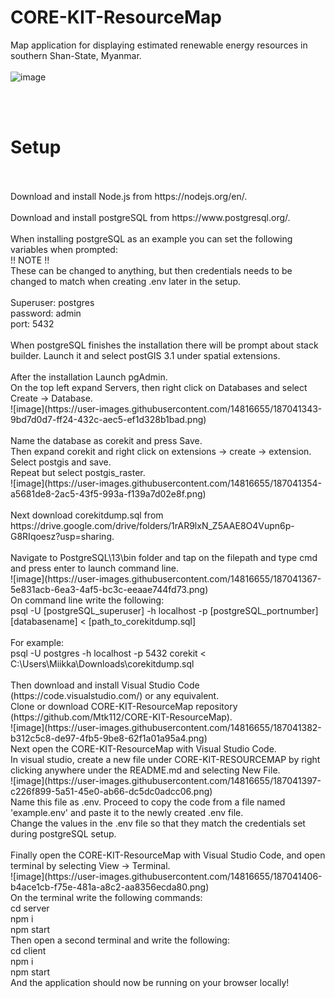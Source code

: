 # CORE-KIT-ResourceMap
Map application for displaying estimated renewable energy resources in southern Shan-State, Myanmar.
<br>
<br>
![image](https://user-images.githubusercontent.com/14816655/186962442-8fe20107-58c4-4f2a-9cb6-a354896187f1.png)

<br>
<br>

# Setup
<br>
<br>
Download and install Node.js from https://nodejs.org/en/.
<br>
<br>
Download and install postgreSQL from https://www.postgresql.org/.
<br>
<br>
When installing postgreSQL as an example you can set the following variables when prompted:
<br>
!! NOTE !!
<br>
These can be changed to anything, but then credentials needs to be changed to match when creating .env later in the setup.
<br>
<br>
Superuser: postgres
<br>
password: admin
<br>
port: 5432
<br>
<br>
When postgreSQL finishes the installation there will be prompt about stack builder. Launch it and select postGIS 3.1 under spatial extensions.
<br>
<br>
After the installation Launch pgAdmin.
<br>
On the top left expand Servers, then right click on Databases and select Create -> Database.
<br>
![image](https://user-images.githubusercontent.com/14816655/187041343-9bd7d0d7-ff24-432c-aec5-ef1d328b1bad.png)

<br>
<br>
Name the database as corekit and press Save.
<br>
Then expand corekit and right click on extensions -> create -> extension. Select postgis and save.
<br>
Repeat but select postgis_raster.
<br>
![image](https://user-images.githubusercontent.com/14816655/187041354-a5681de8-2ac5-43f5-993a-f139a7d02e8f.png)

<br>
<br>
Next download corekitdump.sql from https://drive.google.com/drive/folders/1rAR9lxN_Z5AAE8O4Vupn6p-G8RIqoesz?usp=sharing.
<br>
<br>
Navigate to PostgreSQL\13\bin folder and tap on the filepath and type cmd and press enter to launch command line.
<br>
![image](https://user-images.githubusercontent.com/14816655/187041367-5e831acb-6ea3-4af5-bc3c-eeaae744fd73.png)

<br>
On command line write the following:
<br>
psql -U [postgreSQL_superuser] -h localhost -p [postgreSQL_portnumber] [databasename] < [path_to_corekitdump.sql]
<br>
<br>
For example: 
<br>
psql -U postgres -h localhost -p 5432 corekit < C:\Users\Miikka\Downloads\corekitdump.sql
<br>
<br>
Then download and install Visual Studio Code (https://code.visualstudio.com/) or any equivalent.
<br>
Clone or download CORE-KIT-ResourceMap repository (https://github.com/Mtk112/CORE-KIT-ResourceMap).
<br>
![image](https://user-images.githubusercontent.com/14816655/187041382-b312c5c8-de97-4fb5-9be8-62f1a01a95a4.png)

<br>
Next open the CORE-KIT-ResourceMap with Visual Studio Code.
<br>
In visual studio, create a new file under CORE-KIT-RESOURCEMAP by right clicking anywhere under the README.md and selecting New File.
<br>
![image](https://user-images.githubusercontent.com/14816655/187041397-c226f899-5a51-45e0-ab66-dc5dc0adcc06.png)

<br>
Name this file as .env. Proceed to copy the code from a file named 'example.env' and paste it to the newly created .env file.
<br>
Change the values in the .env file so that they match the credentials set during postgreSQL setup.
<br>
<br>
Finally open the CORE-KIT-ResourceMap with Visual Studio Code, and open terminal by selecting View -> Terminal.
<br>
![image](https://user-images.githubusercontent.com/14816655/187041406-b4ace1cb-f75e-481a-a8c2-aa8356ecda80.png)

<br>
On the terminal write the following commands:
<br>
cd server
<br>
npm i 
<br>
npm start 
<br>
Then open a second terminal and write the following:
<br>
cd client 
<br>
npm i 
<br>
npm start 
<br>
And the application should now be running on your browser locally!









